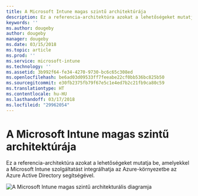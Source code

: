 ```yaml
---
title: A Microsoft Intune magas szintű architektúrája
description: Ez a referencia-architektúra azokat a lehetőségeket mutatja be, amelyekkel a Microsoft Intune szolgáltatást integrálhatja az Azure-környezetbe az Azure Active Directory segítségével.
keywords: ''
ms.author: dougeby
author: dougeby
manager: dougeby
ms.date: 03/15/2018
ms.topic: article
ms.prod: ''
ms.service: microsoft-intune
ms.technology: ''
ms.assetid: 3b992f64-fe34-4270-9730-bc6c65c308ed
ms.openlocfilehash: be6ad03d09533ff7feeabe22cf0bb536bc825b50
ms.sourcegitcommit: e30fb2375fb79f67e5c1e4ed7b2c21fb9ca80c59
ms.translationtype: HT
ms.contentlocale: hu-HU
ms.lasthandoff: 03/17/2018
ms.locfileid: "29962054"
---
```

# <a name="high-level-architecture-for-microsoft-intune"></a>A Microsoft Intune magas szintű architektúrája
Ez a referencia-architektúra azokat a lehetőségeket mutatja be, amelyekkel a Microsoft Intune szolgáltatást integrálhatja az Azure-környezetbe az Azure Active Directory segítségével.  
 
![A Microsoft Intune magas szintű architekturális diagramja](/intune/media/intunearchitecture.svg)
